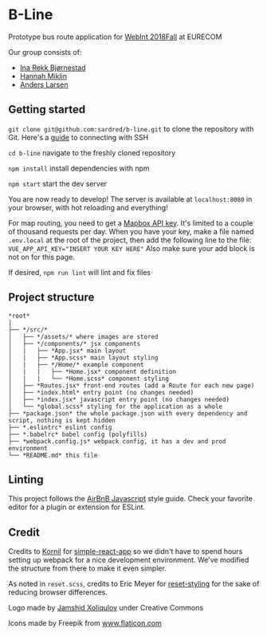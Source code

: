 # B-Line

Prototype bus route application for [WebInt 2018Fall](http://www.eurecom.fr/en/course/WebInt-2018Fall) at EURECOM

Our group consists of:

- [Ina Rekk Bjørnestad](https://github.com/iinus)
- [Hannah Miklin](https://github.com/hffmiklin)
- [Anders Larsen](https://github.com/sardred)

## Getting started

`git clone git@github.com:sardred/b-line.git` to clone the repository with Git. Here's a [guide](https://help.github.com/articles/connecting-to-github-with-ssh/) to connecting with SSH

`cd b-line` navigate to the freshly cloned repository

`npm install` install dependencies with npm

`npm start` start the dev server

You are now ready to develop! The server is available at `localhost:8080` in your browser, with hot reloading and everything!

For map routing, you need to get a [Mapbox API key](https://www.mapbox.com/signup/). It's limited to a couple of thousand requests per day. When you have your key, make a file named `.env.local` at the root of the project, then add the following line to the file: `VUE_APP_API_KEY="INSERT YOUR KEY HERE"`
Also make sure your add block is not on for this page. 

If desired, `npm run lint` will lint and fix files

## Project structure

```none
*root*
|
├── */src/*
│   ├── */assets/* where images are stored
│   ├── */components/* jsx components
│   |   ├── *App.jsx* main layout
│   |   ├── *App.scss* main layout styling
│   |   ├── */Home/* example component
│   |   |   ├── *Home.jsx* component definition
│   |   |   └── *Home.scss* component styling
│   ├── *Routes.jsx* front-end routes (add a Route for each new page)
│   ├── *index.html* entry point (no changes needed)
│   ├── *index.jsx* javascript entry point (no changes needed)
│   └── *global.scss* styling for the application as a whole
├── *package.json* the whole package.json with every dependency and script, nothing is kept hidden
├── *.eslintrc* eslint config
├── *.babelrc* babel config (polyfills)
├── *webpack.config.js* webpack config, it has a dev and prod environment
└── *README.md* this file
```

## Linting

This project follows the [AirBnB Javascript](https://github.com/airbnb/javascript) style guide. Check your favorite editor for a plugin or extension for ESLint.

## Credit

Credits to [Kornil](https://github.com/Kornil) for [simple-react-app](https://github.com/Kornil/simple-react-app) so we didn't have to spend hours setting up webpack for a nice development environment. We've modified the structure from there to make it even simpler.

As noted in `reset.scss`, credits to Eric Meyer for [reset-styling](http://meyerweb.com/eric/tools/css/reset/) for the sake of reducing browser differences.

Logo made by [Jamshid Xoliqulov](https://thenounproject.com/x.jamshid/) under Creative Commons

Icons made by Freepik from www.flaticon.com
